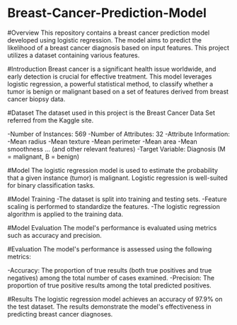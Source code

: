 # Breast-Cancer-Prediction-Model

#Overview
This repository contains a breast cancer prediction model developed using logistic regression. The model aims to predict the likelihood of a breast cancer diagnosis based on input features. This project utilizes a dataset containing various features.

#Introduction
Breast cancer is a significant health issue worldwide, and early detection is crucial for effective treatment. This model leverages logistic regression, a powerful statistical method, to classify whether a tumor is benign or malignant based on a set of features derived from breast cancer biopsy data.

#Dataset
The dataset used in this project is the Breast Cancer Data Set referred from the Kaggle site.

-Number of Instances: 569
-Number of Attributes: 32 
-Attribute Information:
-Mean radius
-Mean texture
-Mean perimeter
-Mean area
-Mean smoothness
... (and other relevant features)
-Target Variable: Diagnosis (M = malignant, B = benign)

#Model
The logistic regression model is used to estimate the probability that a given instance (tumor) is malignant. Logistic regression is well-suited for binary classification tasks.

#Model Training
-The dataset is split into training and testing sets.
-Feature scaling is performed to standardize the features.
-The logistic regression algorithm is applied to the training data.

#Model Evaluation
The model's performance is evaluated using metrics such as accuracy and precision.

#Evaluation
The model's performance is assessed using the following metrics:

-Accuracy: The proportion of true results (both true positives and true negatives) among the total number of cases examined.
-Precision: The proportion of true positive results among the total predicted positives.

#Results
The logistic regression model achieves an accuracy of 97.9% on the test dataset. The results demonstrate the model's effectiveness in predicting breast cancer diagnoses.
